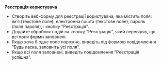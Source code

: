 **Реєстрація користувача**

* Створіть веб-форму для реєстрації користувача, яка містить поля: ім'я (текстове поле), електронна пошта (текстове поле), пароль (поле пароля), і кнопку "Реєстрація". 
* Додайте обробник подій на кнопку "Реєстрація", який перевіряє, що всі поля форми заповнені. 
* Якщо хоча б одне поле порожнє, виведіть під формою повідомлення "Будь ласка, заповніть усі поля". 
* Якщо всі поля заповнені, виведіть повідомлення "Реєстрація успішна".